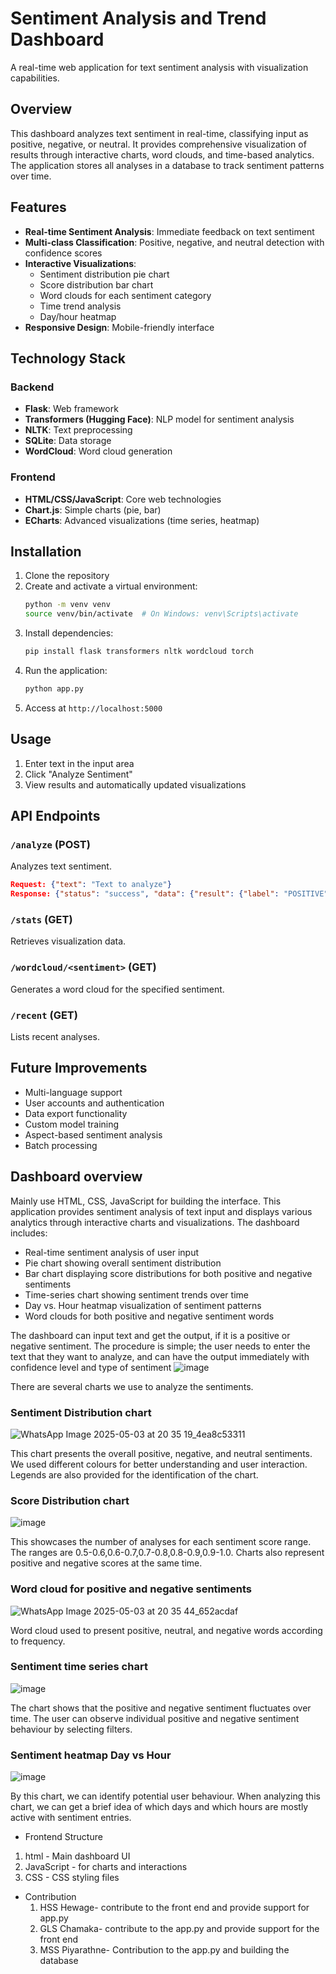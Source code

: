 # Sentiment Analysis and Trend Dashboard

A real-time web application for text sentiment analysis with visualization capabilities.

## Overview

This dashboard analyzes text sentiment in real-time, classifying input as positive, negative, or neutral. It provides comprehensive visualization of results through interactive charts, word clouds, and time-based analytics. The application stores all analyses in a database to track sentiment patterns over time.

## Features

- **Real-time Sentiment Analysis**: Immediate feedback on text sentiment
- **Multi-class Classification**: Positive, negative, and neutral detection with confidence scores
- **Interactive Visualizations**:
  - Sentiment distribution pie chart
  - Score distribution bar chart
  - Word clouds for each sentiment category
  - Time trend analysis
  - Day/hour heatmap
- **Responsive Design**: Mobile-friendly interface

## Technology Stack

### Backend
- **Flask**: Web framework
- **Transformers (Hugging Face)**: NLP model for sentiment analysis
- **NLTK**: Text preprocessing
- **SQLite**: Data storage
- **WordCloud**: Word cloud generation

### Frontend
- **HTML/CSS/JavaScript**: Core web technologies
- **Chart.js**: Simple charts (pie, bar)
- **ECharts**: Advanced visualizations (time series, heatmap)

## Installation

1. Clone the repository
2. Create and activate a virtual environment:
   ```bash
   python -m venv venv
   source venv/bin/activate  # On Windows: venv\Scripts\activate
   ```
3. Install dependencies:
   ```bash
   pip install flask transformers nltk wordcloud torch
   ```
4. Run the application:
   ```bash
   python app.py
   ```
5. Access at `http://localhost:5000`

## Usage

1. Enter text in the input area
2. Click "Analyze Sentiment"
3. View results and automatically updated visualizations

## API Endpoints

### `/analyze` (POST)
Analyzes text sentiment.
```json
Request: {"text": "Text to analyze"}
Response: {"status": "success", "data": {"result": {"label": "POSITIVE", "score": 0.95}}}
```

### `/stats` (GET)
Retrieves visualization data.

### `/wordcloud/<sentiment>` (GET)
Generates a word cloud for the specified sentiment.

### `/recent` (GET)
Lists recent analyses.

## Future Improvements

- Multi-language support
- User accounts and authentication
- Data export functionality
- Custom model training
- Aspect-based sentiment analysis
- Batch processing

## Dashboard overview
Mainly use HTML, CSS, JavaScript for building the interface. This application provides sentiment analysis of text input and displays various analytics through interactive charts and visualizations. The dashboard includes:

* Real-time sentiment analysis of user input
* Pie chart showing overall sentiment distribution
* Bar chart displaying score distributions for both positive and negative sentiments
* Time-series chart showing sentiment trends over time
* Day vs. Hour heatmap visualization of sentiment patterns
* Word clouds for both positive and negative sentiment words

The dashboard can input text and get the output, if it is a positive or negative sentiment. The procedure is simple; the user needs to enter the text that they want to analyze, and can have the output immediately with confidence level and type of sentiment
![image](https://github.com/user-attachments/assets/73a88e9d-b692-46d6-a8b7-e2dc63a597a1)

There are several charts we use to analyze the sentiments.

### Sentiment Distribution chart
![WhatsApp Image 2025-05-03 at 20 35 19_4ea8c53311](https://github.com/user-attachments/assets/b5dfe80f-b231-4a57-97d2-7c3cae5f3232)

This chart presents the overall positive, negative, and neutral sentiments. We used different colours for better understanding and user interaction. Legends are also provided for the identification of the chart.

### Score Distribution chart
![image](https://github.com/user-attachments/assets/f31e3482-39fb-445f-bfb9-55afb8bf4fbb)

This showcases the number of analyses for each sentiment score range. The ranges are 0.5-0.6,0.6-0.7,0.7-0.8,0.8-0.9,0.9-1.0. Charts also represent positive and negative scores at the same time.

### Word cloud for positive and negative sentiments
![WhatsApp Image 2025-05-03 at 20 35 44_652acdaf](https://github.com/user-attachments/assets/4e290438-6a16-435a-886b-11593f41f474)


Word cloud used to present positive, neutral, and negative words according to frequency.

### Sentiment time series chart
![image](https://github.com/user-attachments/assets/35addff0-646b-40aa-8a01-16c74964f353)

The chart shows that the positive and negative sentiment fluctuates over time. The user can observe individual positive and negative sentiment behaviour by selecting filters.

### Sentiment heatmap Day vs Hour
![image](https://github.com/user-attachments/assets/3437ae7f-62e9-43b0-b917-e815b5fd167e)

By this chart, we can identify potential user behaviour. When analyzing this chart, we can get a brief idea of which days and which hours are mostly active with sentiment entries.

* Frontend Structure

 1. html - Main dashboard UI
 2. JavaScript - for charts and interactions
 3. CSS - CSS styling files

* Contribution
  1. HSS Hewage- contribute to the front end and provide support for app.py
  2. GLS Chamaka- contribute to the app.py and provide support for the front end
  3. MSS Piyarathne- Contribution to the app.py and building the database
